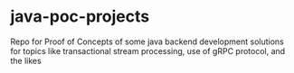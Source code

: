 # java-poc-projects
Repo for Proof of Concepts of some java backend development solutions for topics like  transactional stream processing, use of gRPC protocol, and the likes  
